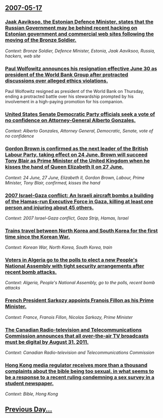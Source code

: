 ## [2007-05-17](/news/2007/05/17/index.md)

### [ Jaak Aaviksoo, the Estonian Defence Minister, states that the Russian Government may be behind recent hacking on Estonian government and commercial web sites following the moving of the Bronze Soldier. ](/news/2007/05/17/jaak-aaviksoo-the-estonian-defence-minister-states-that-the-russian-government-may-be-behind-recent-hacking-on-estonian-government-and-co.md)
_Context: Bronze Soldier, Defence Minister, Estonia, Jaak Aaviksoo, Russia, hackers, web site_

### [ Paul Wolfowitz announces his resignation effective June 30 as president of the World Bank Group after protracted discussions over alleged ethics violations. ](/news/2007/05/17/paul-wolfowitz-announces-his-resignation-effective-june-30-as-president-of-the-world-bank-group-after-protracted-discussions-over-alleged-e.md)
Paul Wolfowitz resigned as president of the World Bank on Thursday, ending a protracted battle over his stewardship prompted by his involvement in a high-paying promotion for his companion.

### [ United States Senate Democratic Party officials seek a vote of no confidence on Attorney-General Alberto Gonzales. ](/news/2007/05/17/united-states-senate-democratic-party-officials-seek-a-vote-of-no-confidence-on-attorney-general-alberto-gonzales.md)
_Context: Alberto Gonzales, Attorney General, Democratic, Senate, vote of no confidence_

### [ Gordon Brown is confirmed as the next leader of the British Labour Party, taking effect on 24 June. Brown will succeed Tony Blair as Prime Minister of the United Kingdom when he kisses the hand of Queen Elizabeth II on 27 June. ](/news/2007/05/17/gordon-brown-is-confirmed-as-the-next-leader-of-the-british-labour-party-taking-effect-on-24-june-brown-will-succeed-tony-blair-as-prime.md)
_Context: 24 June, 27 June, Elizabeth II, Gordon Brown, Labour, Prime Minister, Tony Blair, confirmed, kisses the hand_

### [ 2007 Israel-Gaza conflict: An Israeli aircraft bombs a building of the Hamas-run Executive Force in Gaza, killing at least one person and injuring about 45 others. ](/news/2007/05/17/2007-israel-gaza-conflict-an-israeli-aircraft-bombs-a-building-of-the-hamas-run-executive-force-in-gaza-killing-at-least-one-person-and-i.md)
_Context: 2007 Israel-Gaza conflict, Gaza Strip, Hamas, Israel_

### [ Trains travel between North Korea and South Korea for the first time since the Korean War. ](/news/2007/05/17/trains-travel-between-north-korea-and-south-korea-for-the-first-time-since-the-korean-war.md)
_Context: Korean War, North Korea, South Korea, train_

### [ Voters in Algeria go to the polls to elect a new People's National Assembly with tight security arrangements after recent bomb attacks. ](/news/2007/05/17/voters-in-algeria-go-to-the-polls-to-elect-a-new-people-s-national-assembly-with-tight-security-arrangements-after-recent-bomb-attacks.md)
_Context: Algeria, People's National Assembly, go to the polls, recent bomb attacks_

### [ French President Sarkozy appoints Franois Fillon as his Prime Minister. ](/news/2007/05/17/french-president-sarkozy-appoints-francois-fillon-as-his-prime-minister.md)
_Context: France, Franois Fillon, Nicolas Sarkozy, Prime Minister_

### [ The Canadian Radio-television and Telecommunications Commission announces that all over-the-air TV broadcasts must be digital by August 31, 2011. ](/news/2007/05/17/the-canadian-radio-television-and-telecommunications-commission-announces-that-all-over-the-air-tv-broadcasts-must-be-digital-by-august-31.md)
_Context: Canadian Radio-television and Telecommunications Commission_

### [ Hong Kong media regulator receives more than a thousand complaints about the bible being too sexual, in what seems to be a response to a recent ruling condemning a sex survey in a student newspaper. ](/news/2007/05/17/hong-kong-media-regulator-receives-more-than-a-thousand-complaints-about-the-bible-being-too-sexual-in-what-seems-to-be-a-response-to-a-re.md)
_Context: Bible, Hong Kong_

## [Previous Day...](/news/2007/05/16/index.md)

